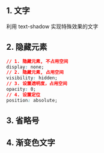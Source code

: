 ## 1. 文字

利用 text-shadow 实现特殊效果的文字
<preview path="./examples/text.vue" title="文字"  description="发光字体、立体感文字"></preview>

## 2. 隐藏元素

```css
// 1. 隐藏元素, 不占用空间
display: none;
// 2. 隐藏元素, 占用空间
visibility: hidden;
// 3. 设置透明度，占用空间
opacity: 0;
// 4. 设置定位
position: absolute;
```
## 3. 省略号

<preview path="./examples/EllipsisText.vue" title="文字省略"  description="文字过长，用省略号表示"></preview>

## 4. 渐变色文字

<preview path="./examples/GradientText.vue" title="渐变色文字"  description="渐变色文字"></preview>

